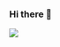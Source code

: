 ### Hi there 👋

<!--
**MahmoudShalaby44/MahmoudShalaby44** is a ✨ _special_ ✨ repository because its `README.md` (this file) appears on your GitHub profile.

Here are some ideas to get you started:

- 🔭 I’m currently working on ...
- 🌱 I’m currently learning ...
Advanced Operating Systems
Artificial Intelligence
Computer Graphics
Concepts of Programming Languages
High Performance Computing
- 👯 I’m looking to collaborate on ...
Flutter Projects
Competitve Programming
- 🤔 I’m looking for help with ...
- 💬 Ask me about ...
- 📫 How to reach me: ...
- 😄 Pronouns: He/Him
- ⚡ Fun fact: ...
-->

<img src = "https://github-readme-stats.vercel.app/api?username=MahmoudShalaby44&&show_icons=true&title_color=ffffff&icon_color=bb2acf&text_color=daf7dc&bg_color=151515">
